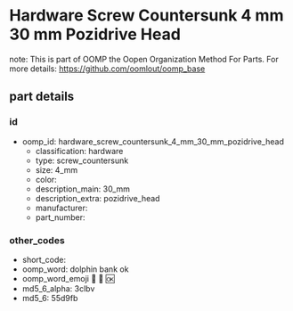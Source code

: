 # Hardware Screw Countersunk 4 mm 30 mm Pozidrive Head  

note: This is part of OOMP the Oopen Organization Method For Parts. For more details: https://github.com/oomlout/oomp_base

##  part details





### id
* oomp_id: hardware_screw_countersunk_4_mm_30_mm_pozidrive_head
  * classification: hardware
  * type: screw_countersunk
  * size: 4_mm
  * color: 
  * description_main: 30_mm
  * description_extra: pozidrive_head
  * manufacturer: 
  * part_number: 

### other_codes
* short_code: 
* oomp_word: dolphin bank ok
* oomp_word_emoji :dolphin: :bank: :ok:
* md5_6_alpha: 3clbv
* md5_6: 55d9fb